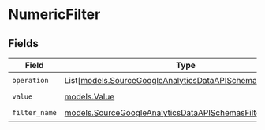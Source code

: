 # NumericFilter


## Fields

| Field                                                                                                                    | Type                                                                                                                     | Required                                                                                                                 | Description                                                                                                              |
| ------------------------------------------------------------------------------------------------------------------------ | ------------------------------------------------------------------------------------------------------------------------ | ------------------------------------------------------------------------------------------------------------------------ | ------------------------------------------------------------------------------------------------------------------------ |
| `operation`                                                                                                              | List[[models.SourceGoogleAnalyticsDataAPISchemasValidEnums](../models/sourcegoogleanalyticsdataapischemasvalidenums.md)] | :heavy_check_mark:                                                                                                       | N/A                                                                                                                      |
| `value`                                                                                                                  | [models.Value](../models/value.md)                                                                                       | :heavy_check_mark:                                                                                                       | N/A                                                                                                                      |
| `filter_name`                                                                                                            | [models.SourceGoogleAnalyticsDataAPISchemasFilterName](../models/sourcegoogleanalyticsdataapischemasfiltername.md)       | :heavy_check_mark:                                                                                                       | N/A                                                                                                                      |